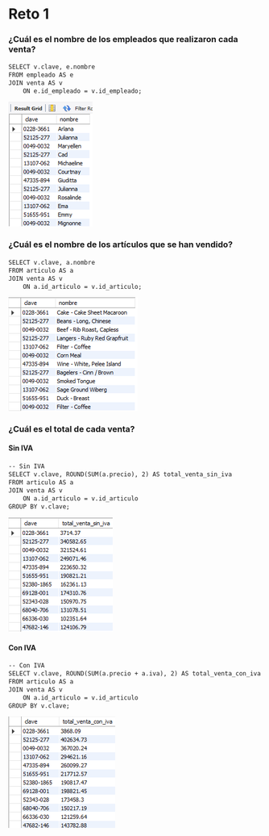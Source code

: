 # Reto 1


### ¿Cuál es el nombre de los empleados que realizaron cada venta?

```
SELECT v.clave, e.nombre
FROM empleado AS e
JOIN venta AS v
	ON e.id_empleado = v.id_empleado;
```

![R1_Q1.png](R1_Q1.png)


### ¿Cuál es el nombre de los artículos que se han vendido?

```
SELECT v.clave, a.nombre
FROM articulo AS a
JOIN venta AS v
	ON a.id_articulo = v.id_articulo;
```

![R1_Q2.png](R1_Q2.png)

### ¿Cuál es el total de cada venta?

#### Sin IVA
```
-- Sin IVA
SELECT v.clave, ROUND(SUM(a.precio), 2) AS total_venta_sin_iva
FROM articulo AS a
JOIN venta AS v
	ON a.id_articulo = v.id_articulo
GROUP BY v.clave;
```
![R1_Q3_1.png](R1_Q3_1.png)

#### Con IVA
```
-- Con IVA
SELECT v.clave, ROUND(SUM(a.precio + a.iva), 2) AS total_venta_con_iva
FROM articulo AS a
JOIN venta AS v
	ON a.id_articulo = v.id_articulo
GROUP BY v.clave;
```

![R1_Q3_2.png](R1_Q3_2.png)
